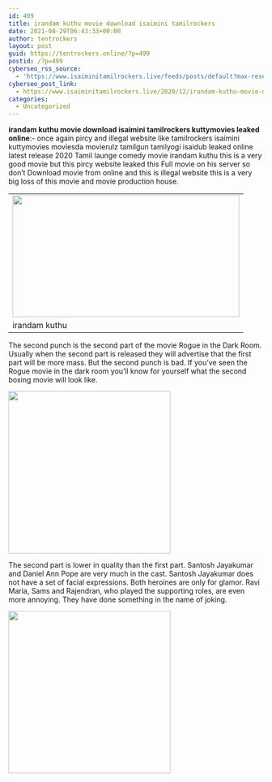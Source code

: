 ```yaml
---
id: 499
title: irandam kuthu movie download isaimini tamilrockers
date: 2021-08-29T06:43:33+00:00
author: tentrockers
layout: post
guid: https://tentrockers.online/?p=499
postid: /?p=499
cyberseo_rss_source:
  - 'https://www.isaiminitamilrockers.live/feeds/posts/default?max-results=150&start-index=151'
cyberseo_post_link:
  - https://www.isaiminitamilrockers.live/2020/12/irandam-kuthu-movie-download-isaimini.html
categories:
  - Uncategorized
---
```

<meta content="irandam kuthu movie download isaimini tamilrockers kuttymovies leaked online :- once again pircy and illegal website like tamilrockers isaim..." name="twitter:description" />

  


<center>
</center>

**irandam kuthu movie download isaimini tamilrockers kuttymovies leaked online**:- once again pircy and illegal website like tamilrockers isaimini kuttymovies moviesda movierulz tamilgun tamilyogi isaidub leaked online latest release 2020 Tamil launge comedy movie irandam kuthu this is a very good movie but this pircy website leaked this Full movie on his server so don’t Download movie from online and this is illegal website this is a very big loss of this movie and movie production house.<ins data-width="0" data-height="0" class="yd4176188f7" data-domain="//mavq.net" data-affquery="/a8594bbb84/d4176188f7/?placementName=default"></ins>

<table align="center" cellpadding="0" cellspacing="0" class="tr-caption-container">
  <tr>
    <td>
      <a href="https://1.bp.blogspot.com/-zW_j9zLFClQ/X8vHFFsndUI/AAAAAAAAAAM/2svS_yCHY7U6XtHbSa4rXGLjoJSKV7ZYgCLcBGAsYHQ/s600/irandam-kuthu-movie-download.jpg"><img loading="lazy" border="0" data-original-height="450" data-original-width="600" height="240" src="https://1.bp.blogspot.com/-zW_j9zLFClQ/X8vHFFsndUI/AAAAAAAAAAM/2svS_yCHY7U6XtHbSa4rXGLjoJSKV7ZYgCLcBGAsYHQ/w448-h240/irandam-kuthu-movie-download.jpg" width="448" /></a>
    </td>
  </tr>
  
  <tr>
    <td class="tr-caption">
      irandam kuthu
    </td>
  </tr>
</table>

The second punch is the second part of the movie Rogue in the Dark Room. Usually when the second part is released they will advertise that the first part will be more mass. But the second punch is bad. If you’ve seen the Rogue movie in the dark room you’ll know for yourself what the second boxing movie will look like.<ins data-width="0" data-height="0" class="yd4176188f7" data-domain="//mavq.net" data-affquery="/a8594bbb84/d4176188f7/?placementName=default"></ins>

<div class="separator">
  <a href="https://aaaaaco.com/b7e8e06d99/5a8aadd4a2/?placementName=default" imageanchor="1" target="_blank" rel="noopener"><img border="0" data-original-height="166" data-original-width="800" src="https://1.bp.blogspot.com/-sT-HRLQ1IOM/X8yAkP39sbI/AAAAAAAAAAw/12pRQU8U5-MvCLixZyeco1p4OnvWIBOFgCLcBGAsYHQ/s320/unnamed.gif" width="320" /></a>
</div>

The second part is lower in quality than the first part. Santosh Jayakumar and Daniel Ann Pope are very much in the cast. Santosh Jayakumar does not have a set of facial expressions. Both heroines are only for glamor. Ravi Maria, Sams and Rajendran, who played the supporting roles, are even more annoying. They have done something in the name of joking.<ins data-width="0" data-height="0" class="yd4176188f7" data-domain="//mavq.net" data-affquery="/a8594bbb84/d4176188f7/?placementName=default"></ins>

<div class="separator">
  <a href="https://aaaaaco.com/b7e8e06d99/5a8aadd4a2/?placementName=default" imageanchor="1"><img border="0" data-original-height="166" data-original-width="800" src="https://1.bp.blogspot.com/-z-zurHdLNHA/X8yAgxqbo6I/AAAAAAAAAAs/sCN1VQ7gjukWStTphtCk3rqCC8nsO-DcQCLcBGAsYHQ/s320/unnamed.gif" width="320" /></a>
</div>

<center>
</center>